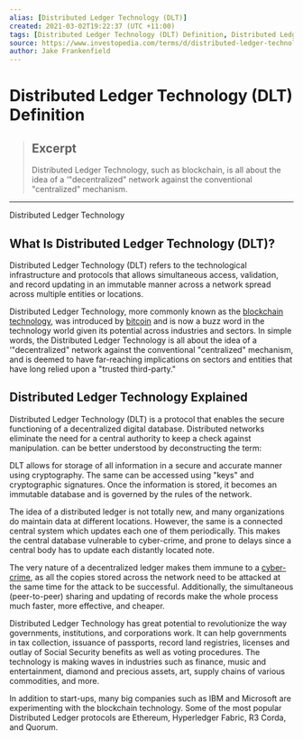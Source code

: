 ```yaml
---
alias: [Distributed Ledger Technology (DLT)]
created: 2021-03-02T19:22:37 (UTC +11:00)
tags: [Distributed Ledger Technology (DLT) Definition, Distributed Ledger Technology]
source: https://www.investopedia.com/terms/d/distributed-ledger-technology-dlt.asp
author: Jake Frankenfield
---
```


# Distributed Ledger Technology (DLT) Definition

> ## Excerpt
> Distributed Ledger Technology, such as blockchain, is all about the idea of a ‘"decentralized" network against the conventional "centralized" mechanism.

---

Distributed Ledger Technology
## What Is Distributed Ledger Technology (DLT)?

Distributed Ledger Technology (DLT) refers to the technological infrastructure and protocols that allows simultaneous access, validation, and record updating in an immutable manner across a network spread across multiple entities or locations.

Distributed Ledger Technology, more commonly known as the [blockchain technology](https://www.investopedia.com/terms/b/blockchain.asp), was introduced by [bitcoin](https://www.investopedia.com/terms/b/bitcoin.asp) and is now a buzz word in the technology world given its potential across industries and sectors. In simple words, the Distributed Ledger Technology is all about the idea of a ‘"decentralized" network against the conventional "centralized" mechanism, and is deemed to have far-reaching implications on sectors and entities that have long relied upon a "trusted third-party."

## Distributed Ledger Technology Explained

Distributed Ledger Technology (DLT) is a protocol that enables the secure functioning of a decentralized digital database. Distributed networks eliminate the need for a central authority to keep a check against manipulation. can be better understood by deconstructing the term:

DLT allows for storage of all information in a secure and accurate manner using cryptography. The same can be accessed using "keys" and cryptographic signatures. Once the information is stored, it becomes an immutable database and is governed by the rules of the network.

The idea of a distributed ledger is not totally new, and many organizations do maintain data at different locations. However, the same is a connected central system which updates each one of them periodically. This makes the central database vulnerable to cyber-crime, and prone to delays since a central body has to update each distantly located note.

The very nature of a decentralized ledger makes them immune to a [cyber-crime](https://www.investopedia.com/financial-edge/0112/3-ways-cyber-crime-impacts-business.aspx), as all the copies stored across the network need to be attacked at the same time for the attack to be successful. Additionally, the simultaneous (peer-to-peer) sharing and updating of records make the whole process much faster, more effective, and cheaper.

Distributed Ledger Technology has great potential to revolutionize the way governments, institutions, and corporations work. It can help governments in tax collection, issuance of passports, record land registries, licenses and outlay of Social Security benefits as well as voting procedures. The technology is making waves in industries such as finance, music and entertainment, diamond and precious assets, art, supply chains of various commodities, and more.

In addition to start-ups, many big companies such as IBM and Microsoft are experimenting with the blockchain technology. Some of the most popular Distributed Ledger protocols are Ethereum, Hyperledger Fabric, R3 Corda, and Quorum.
